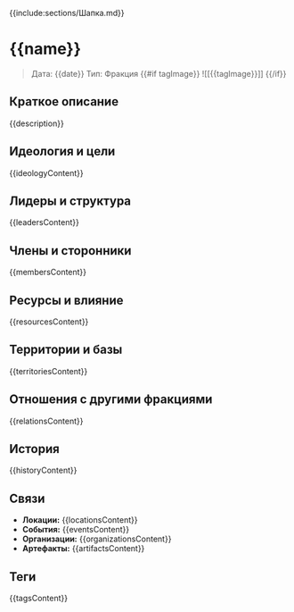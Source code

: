 {{include:sections/Шапка.md}}

# {{name}}

> Дата: {{date}}
> Тип: Фракция
{{#if tagImage}}
![[{{tagImage}}]]
{{/if}}

## Краткое описание
{{description}}

## Идеология и цели
{{ideologyContent}}

## Лидеры и структура
{{leadersContent}}

## Члены и сторонники
{{membersContent}}

## Ресурсы и влияние
{{resourcesContent}}

## Территории и базы
{{territoriesContent}}

## Отношения с другими фракциями
{{relationsContent}}

## История
{{historyContent}}

## Связи
- **Локации:** {{locationsContent}}
- **События:** {{eventsContent}}
- **Организации:** {{organizationsContent}}
- **Артефакты:** {{artifactsContent}}

## Теги
{{tagsContent}}
